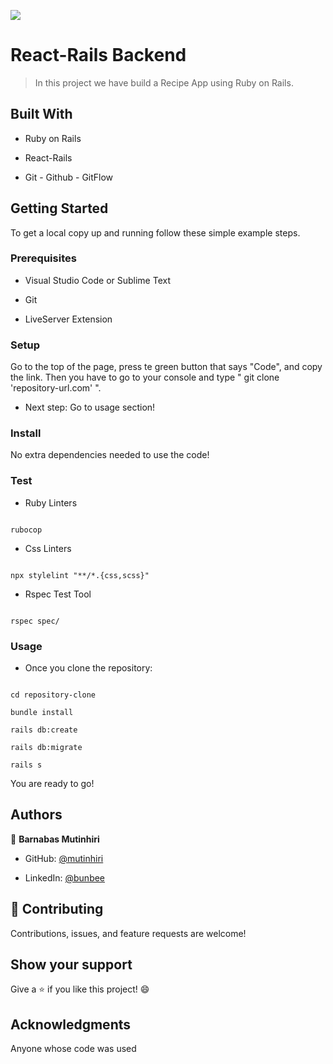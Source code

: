 ![](https://img.shields.io/badge/Microverse-blueviolet)


# React-Rails Backend


> In this project we have build a Recipe App using Ruby on Rails.

## Built With

- Ruby on Rails

- React-Rails

- Git - Github - GitFlow


## Getting Started


To get a local copy up and running follow these simple example steps.


### Prerequisites


- Visual Studio Code or Sublime Text

- Git

- LiveServer Extension


### Setup


Go to the top of the page, press te green button that says "Code", and copy the link. Then you have to go to your console and type " git clone 'repository-url.com' ".


- Next step: Go to usage section!



### Install


No extra dependencies needed to use the code!


### Test


- Ruby Linters 


```

rubocop

```


- Css Linters


```

npx stylelint "**/*.{css,scss}"

```

- Rspec Test Tool

``` 

rspec spec/

```


### Usage


- Once you clone the repository:



```

cd repository-clone

bundle install

rails db:create

rails db:migrate

rails s

```


You are ready to go!


## Authors


👤 **Barnabas Mutinhiri**

- GitHub: [@mutinhiri](https://github.com/mutinhiri)

- LinkedIn: [@bunbee](https://www.linkedin.com/in/bunbee)


## 🤝 Contributing


Contributions, issues, and feature requests are welcome!


## Show your support


Give a ⭐️ if you like this project! 😄


## Acknowledgments

Anyone whose code was used 